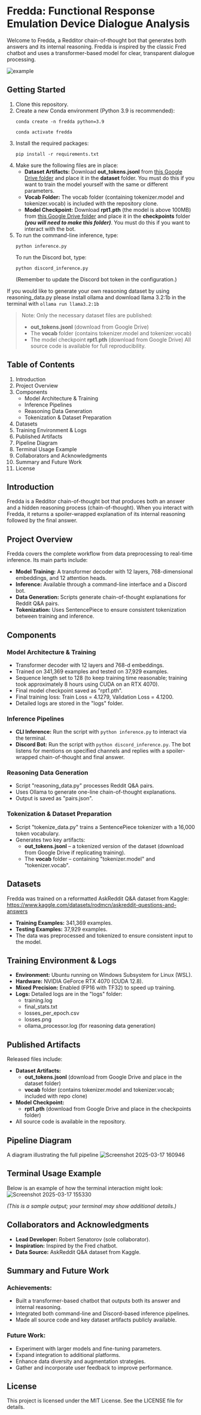 # Fredda: Functional Response Emulation Device Dialogue Analysis

Welcome to Fredda, a Redditor chain-of-thought bot that generates both answers and its internal reasoning. Fredda is inspired by the classic Fred chatbot and uses a transformer-based model for clear, transparent dialogue processing.

![example](https://github.com/user-attachments/assets/98568c71-e8c8-4c84-94b4-8421f68e9b0f)

## Getting Started
1. Clone this repository.
2. Create a new Conda environment (Python 3.9 is recommended):
   ```
   conda create -n fredda python=3.9
   ```
   ```
   conda activate fredda
   ```
4. Install the required packages:
   ```
   pip install -r requirements.txt
   ```
6. Make sure the following files are in place:
   - **Dataset Artifacts:** Download **out_tokens.jsonl** from [this Google Drive folder](https://drive.google.com/drive/folders/1H2kSB35jWxHZV03WUWr9rLtgv2uOB21A?usp=sharing) and place it in the **dataset** folder. You must do this if you want to train the model yourself with the same or different parameters.
   - **Vocab Folder:** The vocab folder (containing tokenizer.model and tokenizer.vocab) is included with the repository clone.
   - **Model Checkpoint:** Download **rpt1.pth** (the model is above 100MB) from [this Google Drive folder](https://drive.google.com/drive/folders/1jN9fzH9SA4D3Ac8-rNh2HDwoR62eSvVA?usp=sharing) and place it in the **checkpoints** folder ***(you will need to make this folder)***. You must do this if you want to interact with the bot.
7. To run the command-line inference, type:
   ```
   python inference.py
   ```
   To run the Discord bot, type:
   ```
   python discord_inference.py
   ```
   (Remember to update the Discord bot token in the configuration.)

If you would like to generate your own reasoning dataset by using reasoning_data.py please install ollama and download llama 3.2:1b in the terminal with ```ollama run llama3.2:1b```

> Note: Only the necessary dataset files are published:
> - **out_tokens.jsonl** (download from Google Drive)
> - The **vocab** folder (contains tokenizer.model and tokenizer.vocab)
> - The model checkpoint **rpt1.pth** (download from Google Drive)
> All source code is available for full reproducibility.

## Table of Contents
1. Introduction
2. Project Overview
3. Components
   - Model Architecture & Training
   - Inference Pipelines
   - Reasoning Data Generation
   - Tokenization & Dataset Preparation
4. Datasets
5. Training Environment & Logs
6. Published Artifacts
7. Pipeline Diagram
8. Terminal Usage Example
9. Collaborators and Acknowledgments
10. Summary and Future Work
11. License

## Introduction
Fredda is a Redditor chain-of-thought bot that produces both an answer and a hidden reasoning process (chain-of-thought). When you interact with Fredda, it returns a spoiler-wrapped explanation of its internal reasoning followed by the final answer.

## Project Overview
Fredda covers the complete workflow from data preprocessing to real-time inference. Its main parts include:
- **Model Training:** A transformer decoder with 12 layers, 768-dimensional embeddings, and 12 attention heads.
- **Inference:** Available through a command-line interface and a Discord bot.
- **Data Generation:** Scripts generate chain-of-thought explanations for Reddit Q&A pairs.
- **Tokenization:** Uses SentencePiece to ensure consistent tokenization between training and inference.

## Components

### Model Architecture & Training
- Transformer decoder with 12 layers and 768-d embeddings.
- Trained on 341,369 examples and tested on 37,929 examples.
- Sequence length set to 128 (to keep training time reasonable; training took approximately 8 hours using CUDA on an RTX 4070).
- Final model checkpoint saved as "rpt1.pth".
- Final training loss: Train Loss = 4.1279, Validation Loss = 4.1200.
- Detailed logs are stored in the "logs" folder.

### Inference Pipelines
- **CLI Inference:** Run the script with ```python inference.py``` to interact via the terminal.
- **Discord Bot:** Run the script with ```python discord_inference.py```. The bot listens for mentions on specified channels and replies with a spoiler-wrapped chain-of-thought and final answer.

### Reasoning Data Generation
- Script "reasoning_data.py" processes Reddit Q&A pairs.
- Uses Ollama to generate one-line chain-of-thought explanations.
- Output is saved as "pairs.json".

### Tokenization & Dataset Preparation
- Script "tokenize_data.py" trains a SentencePiece tokenizer with a 16,000 token vocabulary.
- Generates two key artifacts:
  - **out_tokens.jsonl** – a tokenized version of the dataset (download from Google Drive if replicating training).
  - The **vocab** folder – containing "tokenizer.model" and "tokenizer.vocab".

## Datasets
Fredda was trained on a reformatted AskReddit Q&A dataset from Kaggle: https://www.kaggle.com/datasets/rodmcn/askreddit-questions-and-answers
- **Training Examples:** 341,369 examples.
- **Testing Examples:** 37,929 examples.
- The data was preprocessed and tokenized to ensure consistent input to the model.

## Training Environment & Logs
- **Environment:** Ubuntu running on Windows Subsystem for Linux (WSL).
- **Hardware:** NVIDIA GeForce RTX 4070 (CUDA 12.8).
- **Mixed Precision:** Enabled (FP16 with TF32) to speed up training.
- **Logs:** Detailed logs are in the "logs" folder:
  - training.log
  - final_stats.txt
  - losses_per_epoch.csv
  - losses.png
  - ollama_processor.log (for reasoning data generation)

## Published Artifacts
Released files include:
- **Dataset Artifacts:**
  - **out_tokens.jsonl** (download from Google Drive and place in the dataset folder)
  - **vocab** folder (contains tokenizer.model and tokenizer.vocab; included with repo clone)
- **Model Checkpoint:**
  - **rpt1.pth** (download from Google Drive and place in the checkpoints folder)
- All source code is available in the repository.

## Pipeline Diagram
A diagram illustrating the full pipeline
![Screenshot 2025-03-17 160946](https://github.com/user-attachments/assets/ccba733a-2370-4626-a757-ae83ac8c9ee2)

## Terminal Usage Example
Below is an example of how the terminal interaction might look:
![Screenshot 2025-03-17 155330](https://github.com/user-attachments/assets/bf7d8965-8c09-4040-add4-bd866e77d86f)

*(This is a sample output; your terminal may show additional details.)*

## Collaborators and Acknowledgments
- **Lead Developer:** Robert Senatorov (sole collaborator).
- **Inspiration:** Inspired by the Fred chatbot.
- **Data Source:** AskReddit Q&A dataset from Kaggle.

## Summary and Future Work
### Achievements:
- Built a transformer-based chatbot that outputs both its answer and internal reasoning.
- Integrated both command-line and Discord-based inference pipelines.
- Made all source code and key dataset artifacts publicly available.

### Future Work:
- Experiment with larger models and fine-tuning parameters.
- Expand integration to additional platforms.
- Enhance data diversity and augmentation strategies.
- Gather and incorporate user feedback to improve performance.

## License
This project is licensed under the MIT License. See the LICENSE file for details.
